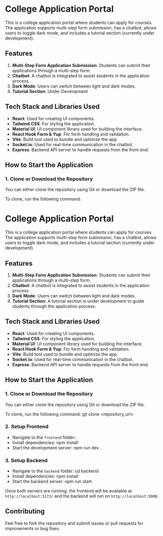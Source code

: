 # College Application Portal

This is a college application portal where students can apply for courses. The application supports multi-step form submission, has a chatbot, allows users to toggle dark mode, and includes a tutorial section (currently under development).

## Features
1. **Multi-Step Form Application Submission**: Students can submit their applications through a multi-step form.
2. **Chatbot**: A chatbot is integrated to assist students in the application process.
3. **Dark Mode**: Users can switch between light and dark modes.
4. **Tutorial Section**: Under Development

## Tech Stack and Libraries Used
- **React**: Used for creating UI components.
- **Tailwind CSS**: For styling the application.
- **Material UI**: UI component library used for building the interface.
- **React Hook Form & Yup**: For form handling and validation.
- **Vite**: Build tool used to bundle and optimize the app.
- **Socket.io**: Used for real-time communication in the chatbot.
- **Express**: Backend API server to handle requests from the front end.

## How to Start the Application

### 1. Clone or Download the Repository
You can either clone the repository using Git or download the ZIP file.

To clone, run the following command:

# College Application Portal

This is a college application portal where students can apply for courses. The application supports multi-step form submission, has a chatbot, allows users to toggle dark mode, and includes a tutorial section (currently under development).

## Features
1. **Multi-Step Form Application Submission**: Students can submit their applications through a multi-step form.
2. **Chatbot**: A chatbot is integrated to assist students in the application process.
3. **Dark Mode**: Users can switch between light and dark modes.
4. **Tutorial Section**: A tutorial section is under development to guide students through the application process.

## Tech Stack and Libraries Used
- **React**: Used for creating UI components.
- **Tailwind CSS**: For styling the application.
- **Material UI**: UI component library used for building the interface.
- **React Hook Form & Yup**: For form handling and validation.
- **Vite**: Build tool used to bundle and optimize the app.
- **Socket.io**: Used for real-time communication in the chatbot.
- **Express**: Backend API server to handle requests from the front end.

## How to Start the Application

### 1. Clone or Download the Repository
You can either clone the repository using Git or download the ZIP file.



To clone, run the following command:
  git clone <repository_url>


### 2. Setup Frontend
- Navigate to the `frontend` folder:
- Install dependencies:
  npm install
- Start the development server:
  npm run dev


### 3. Setup Backend
- Navigate to the `backend` folder:
  cd backend
- Install dependencies:
  npm install
- Start the backend server:
  npm run start


Once both servers are running, the frontend will be available at `http://localhost:5173/` and the backend will run on `http://localhost:5000`.

## Contributing
Feel free to fork the repository and submit issues or pull requests for improvements or bug fixes.
